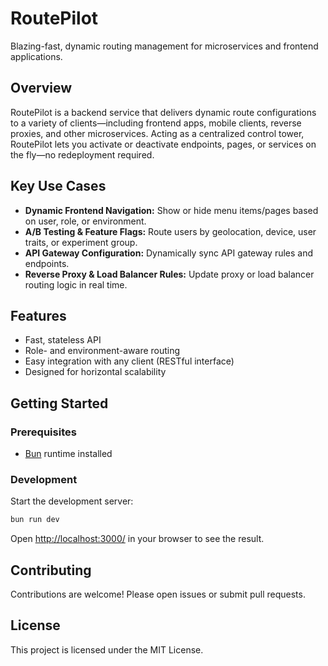 # RoutePilot

Blazing-fast, dynamic routing management for microservices and frontend applications.

## Overview

RoutePilot is a backend service that delivers dynamic route configurations to a variety of clients—including frontend apps, mobile clients, reverse proxies, and other microservices. Acting as a centralized control tower, RoutePilot lets you activate or deactivate endpoints, pages, or services on the fly—no redeployment required.

## Key Use Cases

- **Dynamic Frontend Navigation:** Show or hide menu items/pages based on user, role, or environment.
- **A/B Testing & Feature Flags:** Route users by geolocation, device, user traits, or experiment group.
- **API Gateway Configuration:** Dynamically sync API gateway rules and endpoints.
- **Reverse Proxy & Load Balancer Rules:** Update proxy or load balancer routing logic in real time.

## Features

- Fast, stateless API
- Role- and environment-aware routing
- Easy integration with any client (RESTful interface)
- Designed for horizontal scalability

## Getting Started

### Prerequisites

- [Bun](https://bun.sh/) runtime installed

### Development

Start the development server:

```bash
bun run dev
```

Open [http://localhost:3000/](http://localhost:3000/) in your browser to see the result.

## Contributing

Contributions are welcome! Please open issues or submit pull requests.

## License

This project is licensed under the MIT License.